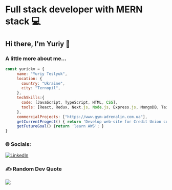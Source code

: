 # Full stack developer with MERN stack 💻

## Hi there, I'm Yuriy 👋

### A little more about me...  

```javascript
const yurickv = {
     name: "Yuriy Teslyuk",
     location: {
       country: "Ukraine",
       city: "Ternopil",
     },
     techSkills:{
       code: [JavaScript, TypeScript, HTML, CSS],
       tools: [React, Redux, Next.js, Node.js, Express.js, MongoDB, Tailwind.css],
     },
     сommercialProjects: ["https://www.gym-adrenalin.com.ua"],
     getCurrentProgect() { return 'Develop web-site for Credit Union company'},
     getFutureGoal() {return 'learn AWS'; }
}
```

### 🌐 Socials:
[![LinkedIn](https://img.shields.io/badge/LinkedIn-%230077B5.svg?logo=linkedin&logoColor=white)](https://linkedin.com/in/https://www.linkedin.com/in/yuriyteslyuk) 

### ✍️ Random Dev Quote
![](https://quotes-github-readme.vercel.app/api?type=horizontal&theme=radical)


<!--
**yurickv/yurickv** is a ✨ _special_ ✨ repository because its `README.md` (this file) appears on your GitHub profile.

Here are some ideas to get you started:

- 🔭 I’m currently working on ...
- 🌱 I’m currently learning ...
- 👯 I’m looking to collaborate on ...
- 🤔 I’m looking for help with ...
- 💬 Ask me about ...
- 📫 How to reach me: ...
- 😄 Pronouns: ...
- ⚡ Fun fact: ...
-->
